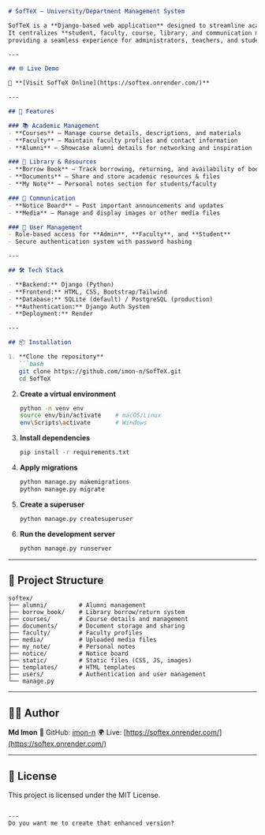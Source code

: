 
````markdown
# SofTeX – University/Department Management System

SofTeX is a **Django-based web application** designed to streamline academic and departmental activities.  
It centralizes **student, faculty, course, library, and communication management** into one platform,  
providing a seamless experience for administrators, teachers, and students.

---

## 🌐 Live Demo

🚀 **[Visit SofTeX Online](https://softex.onrender.com/)**

---

## 🚀 Features

### 📚 Academic Management
- **Courses** – Manage course details, descriptions, and materials
- **Faculty** – Maintain faculty profiles and contact information
- **Alumni** – Showcase alumni details for networking and inspiration

### 📖 Library & Resources
- **Borrow Book** – Track borrowing, returning, and availability of books
- **Documents** – Share and store academic resources & files
- **My Note** – Personal notes section for students/faculty

### 📰 Communication
- **Notice Board** – Post important announcements and updates
- **Media** – Manage and display images or other media files

### 👤 User Management
- Role-based access for **Admin**, **Faculty**, and **Student**
- Secure authentication system with password hashing

---

## 🛠 Tech Stack

- **Backend:** Django (Python)
- **Frontend:** HTML, CSS, Bootstrap/Tailwind
- **Database:** SQLite (default) / PostgreSQL (production)
- **Authentication:** Django Auth System
- **Deployment:** Render

---

## 📦 Installation

1. **Clone the repository**
   ```bash
   git clone https://github.com/imon-n/SofTeX.git
   cd SofTeX
````

2. **Create a virtual environment**

   ```bash
   python -m venv env
   source env/bin/activate    # macOS/Linux
   env\Scripts\activate       # Windows
   ```

3. **Install dependencies**

   ```bash
   pip install -r requirements.txt
   ```

4. **Apply migrations**

   ```bash
   python manage.py makemigrations
   python manage.py migrate
   ```

5. **Create a superuser**

   ```bash
   python manage.py createsuperuser
   ```

6. **Run the development server**

   ```bash
   python manage.py runserver
   ```

---

## 📂 Project Structure

```
softex/
├── alumni/         # Alumni management
├── borrow_book/    # Library borrow/return system
├── courses/        # Course details and management
├── documents/      # Document storage and sharing
├── faculty/        # Faculty profiles
├── media/          # Uploaded media files
├── my_note/        # Personal notes
├── notice/         # Notice board
├── static/         # Static files (CSS, JS, images)
├── templates/      # HTML templates
├── users/          # Authentication and user management
└── manage.py
```

---

## 👨‍💻 Author

**Md Imon**
🔗 GitHub: [imon-n](https://github.com/imon-n)
🌍 Live: [https://softex.onrender.com/](https://softex.onrender.com/)

---

## 📜 License

This project is licensed under the MIT License.

```

---
Do you want me to create that enhanced version?
```
